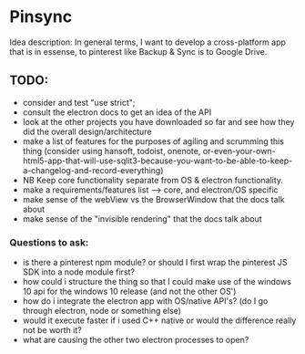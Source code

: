 # Pinsync

Idea description: In general terms, I want to develop a cross-platform app that is in essense, to pinterest like Backup & Sync is to Google Drive.

## TODO:

  - consider and test "use strict";
  - consult the electron docs to get an idea of the API
  - look at the other projects you have downloaded so far and see how they did the overall design/architecture
  - make a list of features for the purposes of agiling and scrumming this thing (consider using hansoft, todoist, onenote, or-even-your-own-html5-app-that-will-use-sqlit3-because-you-want-to-be-able-to-keep-a-changelog-and-record-everything)
  - NB Keep core functionality separate from OS & electron functionality.
  - make a requirements/features list --> core, and electron/OS specific
  - make sense of the webView vs the BrowserWindow that the docs talk about
  - make sense of the "invisible rendering" that the docs talk about

###  Questions to ask:
  - is there a pinterest npm module? or should I first wrap the pinterest JS SDK into a node module first?
  - how could i structure the thing so that I could make use of the windows 10 api for the windows 10 release (and not the other OS')
  - how do i integrate the electron app with OS/native API's? (do I go through electron, node or something else)
  - would it execute faster if i used C++ native or would the difference really not be worth it?
  - what are causing the other two electron processes to open?
